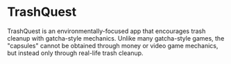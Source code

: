# TrashQuest
TrashQuest is an environmentally-focused app that encourages trash cleanup with gatcha-style mechanics. Unlike many gatcha-style games, the "capsules" cannot be obtained through money or video game mechanics, but instead only through real-life trash cleanup.
